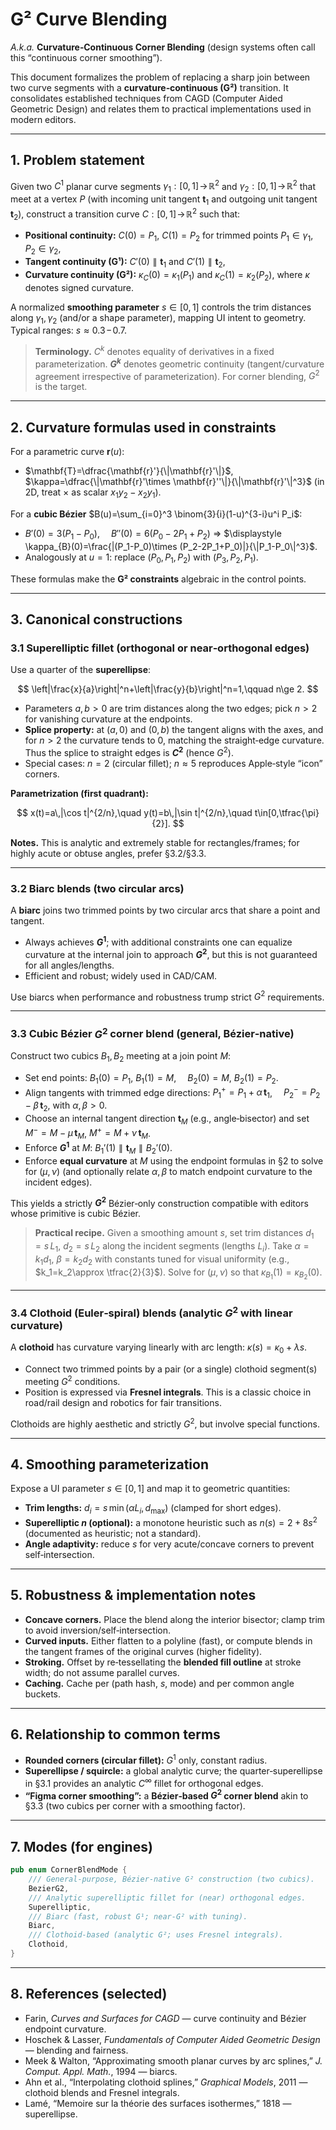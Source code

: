 # G² Curve Blending

_A.k.a._ **Curvature‑Continuous Corner Blending** (design systems often call this “continuous corner smoothing”).

This document formalizes the problem of replacing a sharp join between two curve segments with a **curvature‑continuous (G²)** transition. It consolidates established techniques from CAGD (Computer Aided Geometric Design) and relates them to practical implementations used in modern editors.

---

## 1. Problem statement

Given two $C^1$ planar curve segments $\gamma_1:[0,1]\!\to\!\mathbb{R}^2$ and $\gamma_2:[0,1]\!\to\!\mathbb{R}^2$ that meet at a vertex $P$ (with incoming unit tangent $\mathbf{t}_1$ and outgoing unit tangent $\mathbf{t}_2$), construct a transition curve $C:[0,1]\!\to\!\mathbb{R}^2$ such that:

- **Positional continuity:** $C(0)=P_1$, $C(1)=P_2$ for trimmed points $P_1\in\gamma_1$, $P_2\in\gamma_2$,
- **Tangent continuity (G¹):** $C'(0)\parallel \mathbf{t}_1$ and $C'(1)\parallel \mathbf{t}_2$,
- **Curvature continuity (G²):** $\kappa_C(0)=\kappa_1(P_1)$ and $\kappa_C(1)=\kappa_2(P_2)$, where $\kappa$ denotes signed curvature.

A normalized **smoothing parameter** $s\in[0,1]$ controls the trim distances along $\gamma_1,\gamma_2$ (and/or a shape parameter), mapping UI intent to geometry. Typical ranges: $s\approx 0.3\!-\!0.7$.

> **Terminology.** $C^k$ denotes equality of derivatives in a fixed parameterization. **$G^k$** denotes geometric continuity (tangent/curvature agreement irrespective of parameterization). For corner blending, $G^2$ is the target.

---

## 2. Curvature formulas used in constraints

For a parametric curve $\mathbf{r}(u)$:

- $\mathbf{T}=\dfrac{\mathbf{r}'}{\|\mathbf{r}'\|}$,  $\kappa=\dfrac{\|\mathbf{r}'\times \mathbf{r}''\|}{\|\mathbf{r}'\|^3}$ (in 2D, treat $\times$ as scalar $x_1y_2-x_2y_1$).

For a **cubic Bézier** $B(u)=\sum_{i=0}^3 \binom{3}{i}(1-u)^{3-i}u^i P_i$:

- $B'(0)=3(P_1-P_0)$,  $B''(0)=6(P_0-2P_1+P_2)$ ⇒
  $\displaystyle \kappa_{B}(0)=\frac{|(P_1-P_0)\times (P_2-2P_1+P_0)|}{\|P_1-P_0\|^3}$.
- Analogously at $u=1$: replace $(P_0,P_1,P_2)$ with $(P_3,P_2,P_1)$.

These formulas make the **G² constraints** algebraic in the control points.

---

## 3. Canonical constructions

### 3.1 Superelliptic fillet (orthogonal or near‑orthogonal edges)

Use a quarter of the **superellipse**:

$$
\left|\frac{x}{a}\right|^n+\left|\frac{y}{b}\right|^n=1,\qquad n\ge 2.
$$

- Parameters $a,b>0$ are trim distances along the two edges; pick $n>2$ for vanishing curvature at the endpoints.
- **Splice property:** at $(a,0)$ and $(0,b)$ the tangent aligns with the axes, and for $n>2$ the curvature tends to $0$, matching the straight‑edge curvature. Thus the splice to straight edges is **$C^2$** (hence $G^2$).
- Special cases: $n=2$ (circular fillet); $n\approx 5$ reproduces Apple‑style “icon” corners.

**Parametrization (first quadrant):**

$$
x(t)=a\,|\cos t|^{2/n},\quad y(t)=b\,|\sin t|^{2/n},\quad t\in[0,\tfrac{\pi}{2}].
$$

**Notes.** This is analytic and extremely stable for rectangles/frames; for highly acute or obtuse angles, prefer §3.2/§3.3.

---

### 3.2 Biarc blends (two circular arcs)

A **biarc** joins two trimmed points by two circular arcs that share a point and tangent.

- Always achieves **$G^1$**; with additional constraints one can equalize curvature at the internal join to approach **$G^2$**, but this is not guaranteed for all angles/lengths.
- Efficient and robust; widely used in CAD/CAM.

Use biarcs when performance and robustness trump strict $G^2$ requirements.

---

### 3.3 Cubic Bézier $G^2$ corner blend (general, Bézier‑native)

Construct two cubics $B_1, B_2$ meeting at a join point $M$:

- Set end points: $B_1(0)=P_1$, $B_1(1)=M$,  $B_2(0)=M$, $B_2(1)=P_2$.
- Align tangents with trimmed edge directions: $P_1^+=P_1+\alpha\,\mathbf{t}_1$,  $P_2^- = P_2-\beta\,\mathbf{t}_2$, with $\alpha,\beta>0$.
- Choose an internal tangent direction $\mathbf{t}_M$ (e.g., angle‑bisector) and set $M^- = M - \mu\,\mathbf{t}_M$, $M^+ = M + \nu\,\mathbf{t}_M$.
- Enforce **$G^1$** at $M$: $B_1'(1)\parallel \mathbf{t}_M \parallel B_2'(0)$.
- Enforce **equal curvature** at $M$ using the endpoint formulas in §2 to solve for $(\mu,\nu)$ (and optionally relate $\alpha,\beta$ to match endpoint curvature to the incident edges).

This yields a strictly **$G^2$** Bézier‑only construction compatible with editors whose primitive is cubic Bézier.

> **Practical recipe.** Given a smoothing amount $s$, set trim distances $d_1=s\,L_1$, $d_2=s\,L_2$ along the incident segments (lengths $L_i$). Take $\alpha=k_1 d_1$, $\beta=k_2 d_2$ with constants tuned for visual uniformity (e.g., $k_1=k_2\approx \tfrac{2}{3}$). Solve for $(\mu,\nu)$ so that $\kappa_{B_1}(1)=\kappa_{B_2}(0)$.

---

### 3.4 Clothoid (Euler‑spiral) blends (analytic $G^2$ with linear curvature)

A **clothoid** has curvature varying linearly with arc length: $\kappa(s)=\kappa_0+\lambda s$.

- Connect two trimmed points by a pair (or a single) clothoid segment(s) meeting $G^2$ conditions.
- Position is expressed via **Fresnel integrals**. This is a classic choice in road/rail design and robotics for fair transitions.

Clothoids are highly aesthetic and strictly $G^2$, but involve special functions.

---

## 4. Smoothing parameterization

Expose a UI parameter $s\in[0,1]$ and map it to geometric quantities:

- **Trim lengths:** $d_i = s\,\min(\alpha L_i,\, d_{\max})$ (clamped for short edges).
- **Superelliptic $n$ (optional):** a monotone heuristic such as $n(s)=2+8s^2$ (documented as heuristic; not a standard).
- **Angle adaptivity:** reduce $s$ for very acute/concave corners to prevent self‑intersection.

---

## 5. Robustness & implementation notes

- **Concave corners.** Place the blend along the interior bisector; clamp trim to avoid inversion/self‑intersection.
- **Curved inputs.** Either flatten to a polyline (fast), or compute blends in the tangent frames of the original curves (higher fidelity).
- **Stroking.** Offset by re‑tessellating the **blended fill outline** at stroke width; do not assume parallel curves.
- **Caching.** Cache per (path hash, $s$, mode) and per common angle buckets.

---

## 6. Relationship to common terms

- **Rounded corners (circular fillet):** $G^1$ only, constant radius.
- **Superellipse / squircle:** a global analytic curve; the quarter‑superellipse in §3.1 provides an analytic $C^\infty$ fillet for orthogonal edges.
- **“Figma corner smoothing”:** a **Bézier‑based $G^2$ corner blend** akin to §3.3 (two cubics per corner with a smoothing factor).

---

## 7. Modes (for engines)

```rust
pub enum CornerBlendMode {
    /// General-purpose, Bézier-native G² construction (two cubics).
    BezierG2,
    /// Analytic superelliptic fillet for (near) orthogonal edges.
    Superelliptic,
    /// Biarc (fast, robust G¹; near-G² with tuning).
    Biarc,
    /// Clothoid-based (analytic G²; uses Fresnel integrals).
    Clothoid,
}
```

---

## 8. References (selected)

- Farin, _Curves and Surfaces for CAGD_ — curve continuity and Bézier endpoint curvature.
- Hoschek & Lasser, _Fundamentals of Computer Aided Geometric Design_ — blending and fairness.
- Meek & Walton, “Approximating smooth planar curves by arc splines,” _J. Comput. Appl. Math._, 1994 — biarcs.
- Ahn et al., “Interpolating clothoid splines,” _Graphical Models_, 2011 — clothoid blends and Fresnel integrals.
- Lamé, “Memoire sur la théorie des surfaces isothermes,” 1818 — superellipse.
